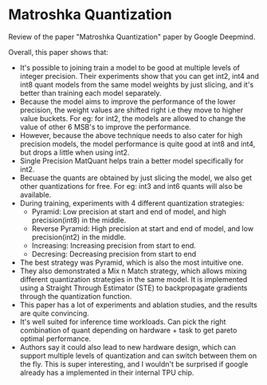 # Matroshka Quantization

Review of the paper "Matroshka Quantization" paper by Google Deepmind.

Overall, this paper shows that:

- It's possible to joining train a model to be good at multiple levels of integer precision. Their experiments show that you can get int2, int4 and int8 quant models from the same model weights by just slicing, and it's better than training each model separately.
- Because the model aims to improve the performance of the lower precision, the weight values are shifted right i.e they move to higher value buckets. For eg: for int2, the models are allowed to change the value of other 6 MSB's to improve the performance.
- However, because the above technique needs to also cater for high precision models, the model performance is quite good at int8 and int4, but drops a little when using int2.
- Single Precision MatQuant helps train a better model specifically for int2.
- Becuase the quants are obtained by just slicing the model, we also get other quantizations for free. For eg: int3 and int6 quants will also be available.
- During training, experiments with 4 different quantization strategies:
  - Pyramid: Low precision at start and end of model, and high precision(int8) in the middle.
  - Reverse Pyramid: High precision at start and end of model, and low precision(int2) in the middle.
  - Increasing: Increasing precision from start to end.
  - Decresing: Decreasing precision from start to end
- The best strategy was Pyramid, which is also the most intuitive one.
- They also demonstrated a Mix n Match strategy, which allows mixing different quantization strategies in the same model. It is implemented using a Straight Through Estimator (STE) to backpropagate gradients through the quantization function.
- This paper has a lot of experiments and ablation studies, and the results are quite convincing. 
- It's well suited for inference time workloads. Can pick the right combination of quant depending on hardware + task to get pareto optimal performance.
- Authors say it could also lead to new hardware design, which can support multiple levels of quantization and can switch between them on the fly. This is super interesting, and I  wouldn't be surprised if google already has a implemented in their internal TPU chip.

